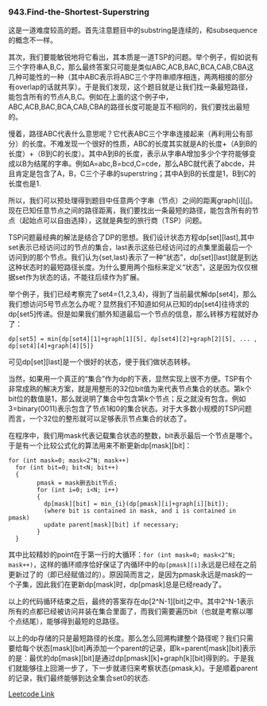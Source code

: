 ### 943.Find-the-Shortest-Superstring

这是一道难度较高的题。首先注意题目中的substring是连续的，和subsequence的概念不一样。

其次，我们要能敏锐地将它看出，其本质是一道TSP的问题。举个例子，假如说有三个字符串A,B,C，那么最终答案只可能是类似ABC,ACB,BAC,BCA,CAB,CBA这几种可能性的一种（其中ABC表示将ABC三个字符串顺序相连，两两相接的部分有overlap的话就共享）。于是我们发现，这个题目就是让我们找一条最短路径，能包含所有的节点A,B,C。例如在上面的这个例子中，ABC,ACB,BAC,BCA,CAB,CBA的路径长度可能是互不相同的，我们要找出最短的。

慢着，路径ABC代表什么意思呢？它代表ABC三个字串连接起来（再利用公有部分）的长度。不难发现一个很好的性质，ABC的长度其实就是A的长度+（A到B的长度）+（B到C的长度）。其中A到B的长度，表示从字串A增加多少个字符能够变成以B为结尾的字串。例如A=abc,B=bcd,C=cde，那么ABC就代表了abcde，并且肯定是包含了A，B，C三个子串的superstring；其中A到B的长度是1，B到C的长度也是1.

所以，我们可以预处理得到题目中任意两个字串（节点）之间的距离graph[i][j]。现在已知任意节点之间的路径距离，我们要找出一条最短的路径，能包含所有的节点（起始点可以自由选择），这就是典型的旅行商（TSP）问题。

TSP问题最经典的解法是结合了DP的思想。我们设计状态方程dp[set][last],其中set表示已经访问过的节点的集合，last表示这些已经访问过的点集里面最后一个访问到的那个节点。我们认为{set,last}表示了一种“状态”，dp[set][last]就是到达这种状态时的最短路径长度。为什么要用两个指标来定义“状态”，这是因为仅仅根据set作为状态的话，不能往后续作为扩展。

举个例子，我们已经考察完了set4={1,2,3,4}，得到了当前最优解dp[set4]，那么我们想访问5号节点怎么办呢？显然我们不知道如何从已知的dp[set4]往待求的dp[set5]传递。但是如果我们额外知道最后一个节点的信息，那么转移方程就好办了：
```
dp[set5] = min{dp[set4][1]+graph[1][5], dp[set4][2]+graph[2][5], ... , dp[set4][4]+graph[4][5]}
```
可见dp[set][last]是一个很好的状态，便于我们做状态转移。

当然，如果用一个真正的“集合”作为dp的下表，显然实现上很不方便。TSP有个非常成熟的解决方案，就是用整形的32位bit值为来代表节点集合的状态。第k个bit位的数值是1，那么就说明了集合中包含第k个节点；反之就没有包含。例如3=binary(0011)表示包含了节点1和0的集合状态。对于大多数小规模的TSP问题而言，一个32位的整形就可以足够表示节点集合的状态了。

在程序中，我们用mask代表记载集合状态的整数，bit表示最后一个节点是哪个。于是有一个比较公式化的算法用来不断更新dp[mask][bit]：
```
for (int mask=0; mask<2^N; mask++)
  for (int bit=0; bit<N; bit++)
  {      
        pmask = mask删去bit节点;
        for (int i=0; i<N; i++)
        {
          dp[mask][bit] = min_{i}(dp[pmask][i]+graph[i][bit]);
          (where bit is contained in mask, and i is contained in pmask)
          update parent[mask][bit] if necessary;
        }
  }
```
其中比较精妙的point在于第一行的大循环：```for (int mask=0; mask<2^N; mask++)```，这样的循环顺序恰好保证了内循环中的```dp[pmask][i]```永远是已经在之前更新过了的（即已经赋值过的）。原因简而言之，是因为pmask永远是mask的一个子集，因此我们在更新dp[mask]时，dp[pmask]总是已经ready了。

以上的代码循环结束之后，最终的答案存在dp[2^N-1][bit]之中。其中2^N-1表示所有的点都已经被访问并装在集合里面了，而我们需要遍历bit（也就是考察以哪个点结尾），能够得到最短的总路径。

以上的dp存储的只是最短路径的长度。那么怎么回溯构建整个路径呢？我们只需要给每个状态[mask][bit]再添加一个parent的记录，即k=parent[mask][bit]表示的是：最优的dp[mask][bit]是通过dp[pmask][k]+graph[k][bit]得到的。于是我们就能够往上回溯一步了，下一步就递归来考察状态{pmask,k}。于是顺着parent的记录，我们最终能够到达全集合set0的状态.




[Leetcode Link](https://leetcode.com/problems/find-the-shortest-superstring)
